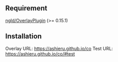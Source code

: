 ## Requirement
[ngld/OverlayPlugin](https://github.com/ngld/OverlayPlugin/) (>= 0.15.1)

## Installation
Overlay URL: https://ashieru.github.io/co
Test URL: https://ashieru.github.io/co/#test
